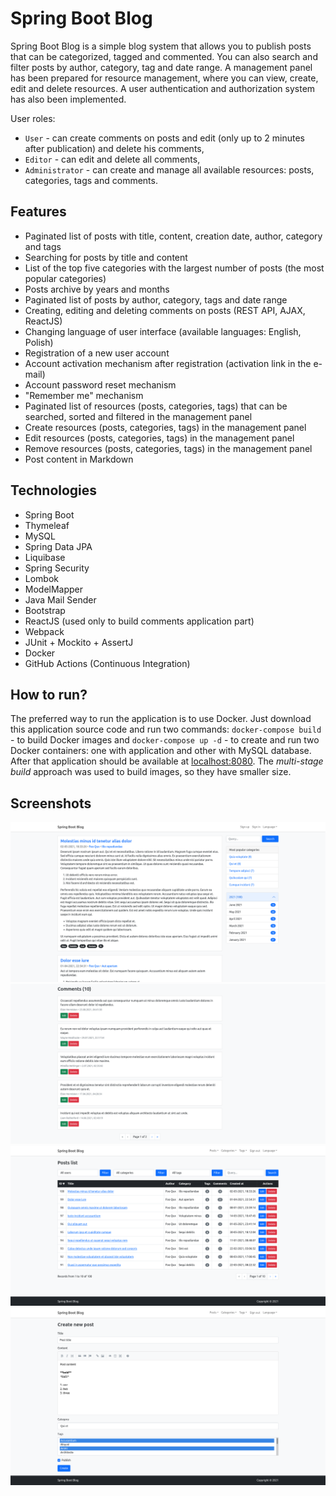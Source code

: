 # Spring Boot Blog

Spring Boot Blog is a simple blog system that allows you to publish posts that can be categorized, tagged and commented. You can also search and filter posts by author, category, tag and date range. A management panel has been prepared for resource management, where you can view, create, edit and delete resources. A user authentication and authorization system has also been implemented.

User roles:
- `User` - can create comments on posts and edit (only up to 2 minutes after publication) and delete his comments,
- `Editor` - can edit and delete all comments,
- `Administrator` - can create and manage all available resources: posts, categories, tags and comments.

## Features

- Paginated list of posts with title, content, creation date, author, category and tags
- Searching for posts by title and content
- List of the top five categories with the largest number of posts (the most popular categories)
- Posts archive by years and months
- Paginated list of posts by author, category, tags and date range
- Creating, editing and deleting comments on posts (REST API, AJAX, ReactJS)
- Changing language of user interface (available languages: English, Polish)
- Registration of a new user account
- Account activation mechanism after registration (activation link in the e-mail)
- Account password reset mechanism
- "Remember me" mechanism
- Paginated list of resources (posts, categories, tags) that can be searched, sorted and filtered in the management panel
- Create resources (posts, categories, tags) in the management panel
- Edit resources (posts, categories, tags) in the management panel
- Remove resources (posts, categories, tags) in the management panel
- Post content in Markdown

## Technologies

- Spring Boot
- Thymeleaf
- MySQL
- Spring Data JPA
- Liquibase
- Spring Security
- Lombok
- ModelMapper
- Java Mail Sender
- Bootstrap
- ReactJS (used only to build comments application part)
- Webpack
- JUnit + Mockito + AssertJ
- Docker
- GitHub Actions (Continuous Integration)

## How to run?

The preferred way to run the application is to use Docker. Just download this application source code and run two commands: `docker-compose build` - to build Docker images and `docker-compose up -d` - to create and run two Docker containers: one with application and other with MySQL database. After that application should be available at [localhost:8080](http://localhost:8080). The *multi-stage build* approach was used to build images, so they have smaller size.

## Screenshots

[![](docs/screenshots/01.png)](https://raw.githubusercontent.com/plyschik/spring-boot-blog/main/docs/screenshots/01.png)
[![](docs/screenshots/02.png)](https://raw.githubusercontent.com/plyschik/spring-boot-blog/main/docs/screenshots/02.png)
[![](docs/screenshots/03.png)](https://raw.githubusercontent.com/plyschik/spring-boot-blog/main/docs/screenshots/03.png)
[![](docs/screenshots/04.png)](https://raw.githubusercontent.com/plyschik/spring-boot-blog/main/docs/screenshots/04.png)

